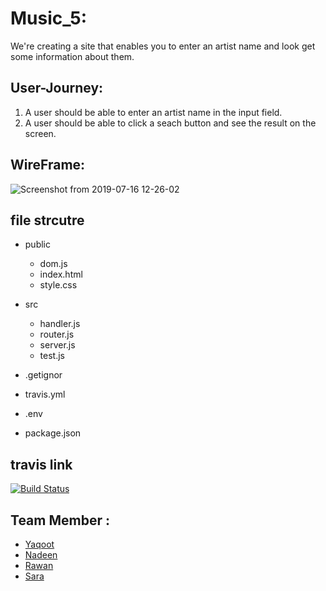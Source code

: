 # Music_5:
We're creating a site that enables you to enter an artist name and look get some information about them.

## User-Journey:
1. A user should be able to enter an artist name in the input field.
2. A user should be able to click a seach button and see the result on the screen.

## WireFrame:
![Screenshot from 2019-07-16 12-26-02](https://user-images.githubusercontent.com/47992412/61283031-2143d400-a7c5-11e9-8305-4f1d21414bca.png)

## file strcutre 
- public
  - dom.js
  - index.html
  - style.css
  
- src
  - handler.js
  - router.js
  - server.js
  - test.js
  
- .getignor
- travis.yml
- .env
- package.json



## travis link
[![Build Status](https://travis-ci.org/fack2/music_5.svg?branch=master)](https://travis-ci.org/fack2/music_5)



 ## Team Member :
 
 - [Yaqoot](https://github.com/yaqootturman)
 - [Nadeen](https://github.com/Nadeen123)
 - [Rawan](https://github.com/95Rawan)
 - [Sara](https://github.com/sara219)
